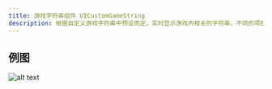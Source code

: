 ```yaml
---
title: 游戏字符串组件 UICustomGameString
description: 根据自定义游戏字符串中预设而定，实时显示游戏内相关的字符串，不同的项目可能有不同的游戏字符串
---
```


## 例图

![alt text](https://cdn.gcw.wiki.wiki/gcw/image/zh_hans/getting-started/13.interface/10.uicustomgamestring/image.png)
